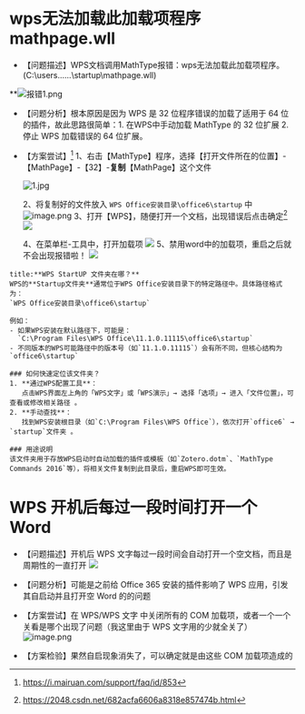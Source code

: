 # wps无法加载此加载项程序mathpage.wll

- 【问题描述】WPS文档调用MathType报错：wps无法加载此加载项程序。(C:\users\......\startup\mathpage.wll)

**![报错1.png](https://oms.makeding.com/Uploads/ueditor/image/20250522/1747885021951183.png "1747885021951183.png")
- 【问题分析】根本原因是因为 WPS 是 32 位程序错误的加载了适用于 64 位的插件，故此思路很简单：1. 在WPS中手动加载 MathType 的 32 位扩展 2. 停止 WPS 加载错误的 64 位扩展。

- 【方案尝试】[^1]
	1、右击【MathType】程序，选择【打开文件所在的位置】-【MathPage】-【32】-**复制**【MathPage】这个文件
	
	![1.jpg](https://oms.makeding.com/Uploads/ueditor/image/20250522/1747890554153882.jpg "1747890554153882.jpg")
	
	2、将复制好的文件放入 `WPS Office安装目录\office6\startup` 中
	![image.png](https://i0.hdslb.com/bfs/openplatform/7ceb617326b6a34ad5b742665a41de9d003f88ae.png)
	3、打开【WPS】，随便打开一个文档，出现错误后点击确定[^2]
	![](https://i-blog.csdnimg.cn/direct/5ef917043ac44dd982563f951a4c5413.png)
	
	4、在菜单栏-工具中，打开加载项
	![](https://i-blog.csdnimg.cn/direct/838d3cba4e41487d8e0311e23747edfa.png)
	5、禁用word中的加载项，重启之后就不会出现报错啦！
	![](https://i-blog.csdnimg.cn/direct/09a58ca3c6d54420a7a30e814b147de3.png)


```ad-note
title:**WPS StartUP 文件夹在哪？**
WPS的**Startup文件夹**通常位于WPS Office安装目录下的特定路径中。具体路径格式为：  
`WPS Office安装目录\office6\startup`  

例如：  
- 如果WPS安装在默认路径下，可能是：  
  `C:\Program Files\WPS Office\11.1.0.11115\office6\startup`   
- 不同版本的WPS可能路径中的版本号（如`11.1.0.11115`）会有所不同，但核心结构为`office6\startup`   

### 如何快速定位该文件夹？
1. **通过WPS配置工具**：  
   点击WPS界面左上角的「WPS文字」或「WPS演示」→ 选择「选项」→ 进入「文件位置」，可查看或修改相关路径 。  
2. **手动查找**：  
   找到WPS安装根目录（如`C:\Program Files\WPS Office`），依次打开`office6` → `startup`文件夹 。  

### 用途说明
该文件夹用于存放WPS启动时自动加载的插件或模板（如`Zotero.dotm`、`MathType Commands 2016`等），将相关文件复制到此目录后，重启WPS即可生效。
```


# WPS 开机后每过一段时间打开一个 Word

- 【问题描述】开机后 WPS 文字每过一段时间会自动打开一个空文档，而且是周期性的一直打开
	![](http://tiebapic.baidu.com/forum/w%3D580/sign=fc535d35c194a4c20a23e7233ef51bac/d020730e0cf3d7ca5110834cb41fbe096b63a92c.jpg?tbpicau=2025-07-04-05_8a4454cd912265010f168d518b26b541)
- 【问题分析】可能是之前给 Office 365 安装的插件影响了 WPS 应用，引发其自启动并且打开空 Word 的的问题

- 【方案尝试】在 WPS/WPS 文字 中关闭所有的 COM 加载项，或者一个一个关看是哪个出现了问题（我这里由于 WPS 文字用的少就全关了）
	![image.png](https://i0.hdslb.com/bfs/openplatform/eb726c8dd07e06747e6f1f2eebd6610de55f7b3e.png)
- 【方案检验】果然自启现象消失了，可以确定就是由这些 COM 加载项造成的


[^1]: https://i.mairuan.com/support/faq/id/853

[^2]: https://2048.csdn.net/682acfa6606a8318e857474b.html
